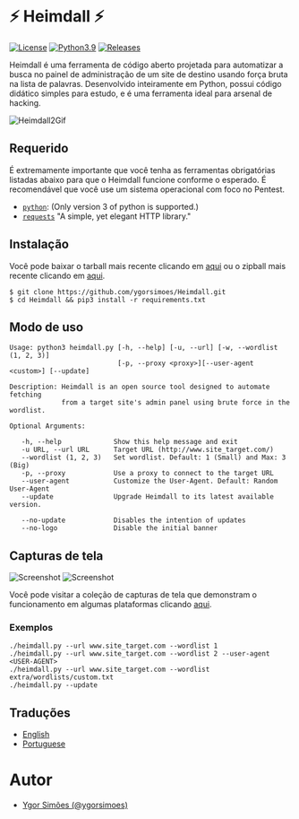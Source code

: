 # ⚡️ Heimdall ⚡️
[![License](https://img.shields.io/badge/License-MIT-critical.svg?style=flat&logo=)](https://github.com/ygorsimoes/Heimdall/blob/master/LICENSE) 
[![Python3.9](https://img.shields.io/badge/Python-3.9-yellow.svg?style=flat&logo=python)](https://www.python.org/) 
[![Releases](https://img.shields.io/badge/release-v5.1--stable-green)](https://github.com/ygorsimoes/Heimdall/releases/tag/v5.1-stable)

Heimdall é uma ferramenta de código aberto projetada para automatizar a busca no painel de administração de um site de destino usando força bruta na lista de palavras. Desenvolvido inteiramente em Python, possui código didático simples para estudo, e é uma ferramenta ideal para arsenal de hacking.

![Heimdall2Gif](https://raw.githubusercontent.com/ygorsimoes/Heimdall/master/doc/images/heimdall2.gif)

## Requerido

É extremamente importante que você tenha as ferramentas obrigatórias listadas abaixo para que o Heimdall funcione conforme o esperado.
É recomendável que você use um sistema operacional com foco no Pentest.

* [`python`](https://www.python.org/): (Only version 3 of python is supported.)
* [`requests`](https://requests.readthedocs.io/) "A simple, yet elegant HTTP library."

## Instalação

Você pode baixar o tarball mais recente clicando em [aqui](https://github.com/ygorsimoes/Heimdall/tarball/master) ou o zipball mais recente clicando em [aqui](https://github.com/ygorsimoes/Heimdall/zipball/master).

    $ git clone https://github.com/ygorsimoes/Heimdall.git
    $ cd Heimdall && pip3 install -r requirements.txt

## Modo de uso

```
Usage: python3 heimdall.py [-h, --help] [-u, --url] [-w, --wordlist (1, 2, 3)]
                           [-p, --proxy <proxy>][--user-agent <custom>] [--update]

Description: Heimdall is an open source tool designed to automate fetching 
             from a target site's admin panel using brute force in the wordlist.

Optional Arguments:

   -h, --help             Show this help message and exit
   -u URL, --url URL      Target URL (http://www.site_target.com/)
   --wordlist (1, 2, 3)   Set wordlist. Default: 1 (Small) and Max: 3 (Big)
   -p, --proxy            Use a proxy to connect to the target URL
   --user-agent           Customize the User-Agent. Default: Random User-Agent
   --update               Upgrade Heimdall to its latest available version.
   
   --no-update            Disables the intention of updates
   --no-logo              Disable the initial banner
```

## Capturas de tela

![Screenshot](https://raw.githubusercontent.com/ygorsimoes/Heimdall/master/doc/images/screenshots/5.1-stable/screenshot01.png)
![Screenshot](https://raw.githubusercontent.com/ygorsimoes/Heimdall/master/doc/images/screenshots/5.1-stable/screenshot02.png)

Você pode visitar a coleção de capturas de tela que demonstram o funcionamento em algumas plataformas clicando [aqui](https://github.com/ygorsimoes/Heimdall/tree/master/doc/images/screenshots).

### Exemplos

```
./heimdall.py --url www.site_target.com --wordlist 1
./heimdall.py --url www.site_target.com --wordlist 2 --user-agent <USER-AGENT>
./heimdall.py --url www.site_target.com --wordlist extra/wordlists/custom.txt
./heimdall.py --update
```

## Traduções

* [English](https://github.com/ygorsimoes/Heimdall/blob/master/README.md)
* [Portuguese](https://github.com/ygorsimoes/Heimdall/blob/master/doc/translations/README-pt-BR.md)

# Autor
* [Ygor Simões (@ygorsimoes)](https://github.com/ygorsimoes/)
